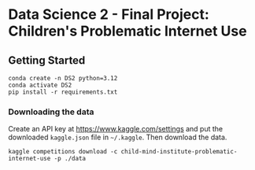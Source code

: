 # Data Science 2 - Final Project: Children's Problematic Internet Use


## Getting Started
```
conda create -n DS2 python=3.12
conda activate DS2
pip install -r requirements.txt
```

### Downloading the data
Create an API key at https://www.kaggle.com/settings and put the downloaded `kaggle.json` file in `~/.kaggle`. Then download the data.
```bask
kaggle competitions download -c child-mind-institute-problematic-internet-use -p ./data
```